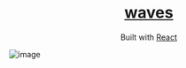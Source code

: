 <h1 align="center">
  <a href="https://neilly.dev" target="_blank">waves</a>
</h1>
<p align="center">
  Built with <a href="https://reactjs.org/" target="_blank">React</a>
</p>

![image](https://i.gyazo.com/97bd263b91fcbc229687915ba0969c0b.png)


